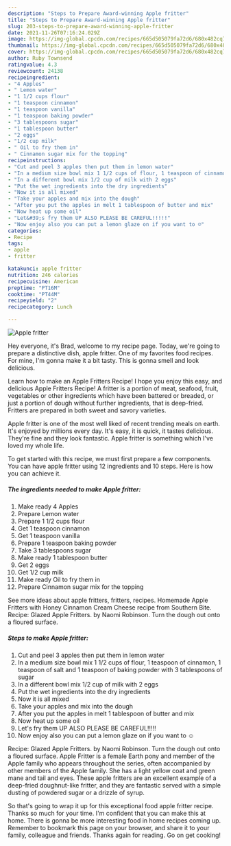 ```yaml
---
description: "Steps to Prepare Award-winning Apple fritter"
title: "Steps to Prepare Award-winning Apple fritter"
slug: 203-steps-to-prepare-award-winning-apple-fritter
date: 2021-11-26T07:16:24.029Z
image: https://img-global.cpcdn.com/recipes/665d505079fa72d6/680x482cq70/apple-fritter-recipe-main-photo.jpg
thumbnail: https://img-global.cpcdn.com/recipes/665d505079fa72d6/680x482cq70/apple-fritter-recipe-main-photo.jpg
cover: https://img-global.cpcdn.com/recipes/665d505079fa72d6/680x482cq70/apple-fritter-recipe-main-photo.jpg
author: Ruby Townsend
ratingvalue: 4.3
reviewcount: 24138
recipeingredient:
- "4 Apples"
- " Lemon water"
- "1 1/2 cups flour"
- "1 teaspoon cinnamon"
- "1 teaspoon vanilla"
- "1 teaspoon baking powder"
- "3 tablespoons sugar"
- "1 tablespoon butter"
- "2 eggs"
- "1/2 cup milk"
- " Oil to fry them in"
- " Cinnamon sugar mix for the topping"
recipeinstructions:
- "Cut and peel 3 apples then put them in lemon water"
- "In a medium size bowl mix 1 1/2 cups of flour, 1 teaspoon of cinnamon, 1 teaspoon of salt and 1 teaspoon of baking powder with 3 tablespoons of sugar"
- "In a different bowl mix 1/2 cup of milk with 2 eggs"
- "Put the wet ingredients into the dry ingredients"
- "Now it is all mixed"
- "Take your apples and mix into the dough"
- "After you put the apples in melt 1 tablespoon of butter and mix"
- "Now heat up some oil"
- "Let&#39;s fry them UP ALSO PLEASE BE CAREFUL!!!!!"
- "Now enjoy also you can put a lemon glaze on if you want to ☺️"
categories:
- Recipe
tags:
- apple
- fritter

katakunci: apple fritter 
nutrition: 246 calories
recipecuisine: American
preptime: "PT16M"
cooktime: "PT44M"
recipeyield: "2"
recipecategory: Lunch

---
```



![Apple fritter](https://img-global.cpcdn.com/recipes/665d505079fa72d6/680x482cq70/apple-fritter-recipe-main-photo.jpg)

Hey everyone, it's Brad, welcome to my recipe page. Today, we're going to prepare a distinctive dish, apple fritter. One of my favorites food recipes. For mine, I'm gonna make it a bit tasty. This is gonna smell and look delicious.

Learn how to make an Apple Fritters Recipe! I hope you enjoy this easy, and delicious Apple Fritters Recipe! A fritter is a portion of meat, seafood, fruit, vegetables or other ingredients which have been battered or breaded, or just a portion of dough without further ingredients, that is deep-fried. Fritters are prepared in both sweet and savory varieties.

Apple fritter is one of the most well liked of recent trending meals on earth. It's enjoyed by millions every day. It's easy, it is quick, it tastes delicious. They're fine and they look fantastic. Apple fritter is something which I've loved my whole life.


To get started with this recipe, we must first prepare a few components. You can have apple fritter using 12 ingredients and 10 steps. Here is how you can achieve it.

<!--inarticleads1-->

##### The ingredients needed to make Apple fritter:

1. Make ready 4 Apples
1. Prepare  Lemon water
1. Prepare 1 1/2 cups flour
1. Get 1 teaspoon cinnamon
1. Get 1 teaspoon vanilla
1. Prepare 1 teaspoon baking powder
1. Take 3 tablespoons sugar
1. Make ready 1 tablespoon butter
1. Get 2 eggs
1. Get 1/2 cup milk
1. Make ready  Oil to fry them in
1. Prepare  Cinnamon sugar mix for the topping


See more ideas about apple fritters, fritters, recipes. Homemade Apple Fritters with Honey Cinnamon Cream Cheese recipe from Southern Bite. Recipe: Glazed Apple Fritters. by Naomi Robinson. Turn the dough out onto a floured surface. 

<!--inarticleads2-->

##### Steps to make Apple fritter:

1. Cut and peel 3 apples then put them in lemon water
1. In a medium size bowl mix 1 1/2 cups of flour, 1 teaspoon of cinnamon, 1 teaspoon of salt and 1 teaspoon of baking powder with 3 tablespoons of sugar
1. In a different bowl mix 1/2 cup of milk with 2 eggs
1. Put the wet ingredients into the dry ingredients
1. Now it is all mixed
1. Take your apples and mix into the dough
1. After you put the apples in melt 1 tablespoon of butter and mix
1. Now heat up some oil
1. Let&#39;s fry them UP ALSO PLEASE BE CAREFUL!!!!!
1. Now enjoy also you can put a lemon glaze on if you want to ☺️


Recipe: Glazed Apple Fritters. by Naomi Robinson. Turn the dough out onto a floured surface. Apple Fritter is a female Earth pony and member of the Apple family who appears throughout the series, often accompanied by other members of the Apple family. She has a light yellow coat and green mane and tail and eyes. These apple fritters are an excellent example of a deep-fried doughnut-like fritter, and they are fantastic served with a simple dusting of powdered sugar or a drizzle of syrup. 

So that's going to wrap it up for this exceptional food apple fritter recipe. Thanks so much for your time. I'm confident that you can make this at home. There is gonna be more interesting food in home recipes coming up. Remember to bookmark this page on your browser, and share it to your family, colleague and friends. Thanks again for reading. Go on get cooking!
